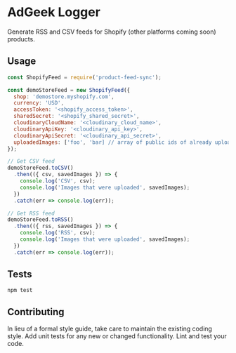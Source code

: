 AdGeek Logger
=========

Generate RSS and CSV feeds for Shopify (other platforms coming soon) products.

## Usage
```javascript
const ShopifyFeed = require('product-feed-sync');

const demoStoreFeed = new ShopifyFeed({
  shop: 'demostore.myshopify.com',
  currency: 'USD',
  accessToken: '<shopify_access_token>',
  sharedSecret: '<shopify_shared_secret>',
  cloudinaryCloudName: '<cloudinary_cloud_name>',
  cloudinaryApiKey: '<cloudinary_api_key>',
  cloudinaryApiSecret: '<cloudinary_api_secret>',
  uploadedImages: ['foo', 'bar] // array of public ids of already uploaded images.
});

// Get CSV feed
demoStoreFeed.toCSV()
  .then(({ csv, savedImages }) => {
    console.log('CSV', csv);
    console.log('Images that were uploaded', savedImages);
  })
  .catch(err => console.log(err));

// Get RSS feed
demoStoreFeed.toRSS()
  .then(({ rss, savedImages }) => {
    console.log('RSS', csv);
    console.log('Images that were uploaded', savedImages);
  })
  .catch(err => console.log(err));
```

## Tests

  `npm test`

## Contributing

In lieu of a formal style guide, take care to maintain the existing coding style. Add unit tests for any new or changed functionality. Lint and test your code.
